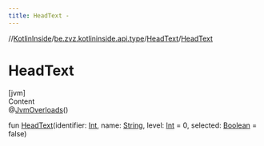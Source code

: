```yaml
---
title: HeadText -
---
```

//[KotlinInside](../../index.md)/[be.zvz.kotlininside.api.type](../index.md)/[HeadText](index.md)/[HeadText](-head-text.md)



# HeadText  
[jvm]  
Content  
@[JvmOverloads](https://kotlinlang.org/api/latest/jvm/stdlib/kotlin.jvm/-jvm-overloads/index.html)()  
  
fun [HeadText](-head-text.md)(identifier: [Int](https://kotlinlang.org/api/latest/jvm/stdlib/kotlin/-int/index.html), name: [String](https://kotlinlang.org/api/latest/jvm/stdlib/kotlin/-string/index.html), level: [Int](https://kotlinlang.org/api/latest/jvm/stdlib/kotlin/-int/index.html) = 0, selected: [Boolean](https://kotlinlang.org/api/latest/jvm/stdlib/kotlin/-boolean/index.html) = false)  



